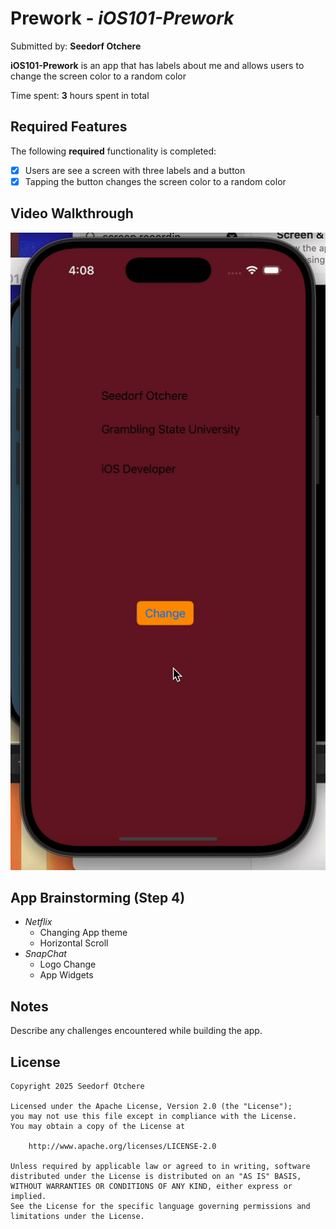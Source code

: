 # Prework - *iOS101-Prework*

Submitted by: **Seedorf Otchere**

**iOS101-Prework** is an app that has labels about me and allows users to change the screen color to a random color

Time spent: **3** hours spent in total

## Required Features

The following **required** functionality is completed:

- [x] Users are see a screen with three labels and a button
- [x] Tapping the button changes the screen color to a random color
 
## Video Walkthrough
<img src="./vid-walk.gif" alt="Video Walkthrough">

## App Brainstorming (Step 4)
- *Netflix*
  - Changing App theme
  - Horizontal Scroll 
- *SnapChat*
  - Logo Change  
  - App Widgets

## Notes

Describe any challenges encountered while building the app.

## License

    Copyright 2025 Seedorf Otchere

    Licensed under the Apache License, Version 2.0 (the "License");
    you may not use this file except in compliance with the License.
    You may obtain a copy of the License at

        http://www.apache.org/licenses/LICENSE-2.0

    Unless required by applicable law or agreed to in writing, software
    distributed under the License is distributed on an "AS IS" BASIS,
    WITHOUT WARRANTIES OR CONDITIONS OF ANY KIND, either express or implied.
    See the License for the specific language governing permissions and
    limitations under the License.
